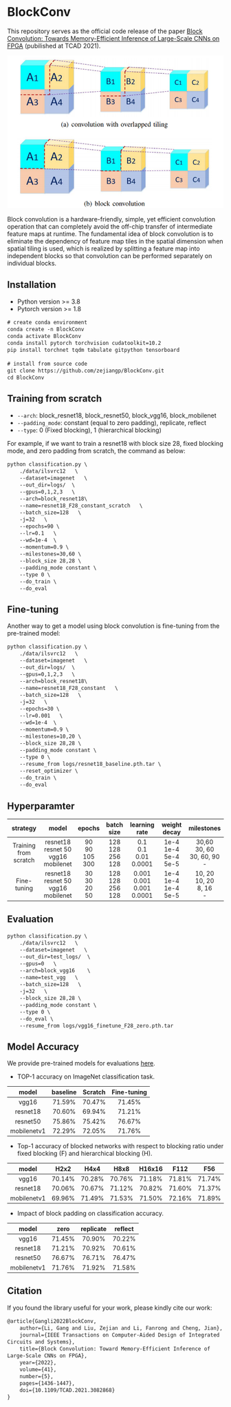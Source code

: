 # BlockConv
This repository serves as the official code release of the paper [Block Convolution: Towards Memory-Efficient Inference of Large-Scale CNNs on FPGA](https://arxiv.org/abs/2105.08937) (pubilished at TCAD 2021).

<div align=center>
<img src=block_convolution.png>
</div>

Block convolution is a hardware-friendly, simple, yet efficient convolution operation that can completely avoid the off-chip transfer of intermediate feature maps at runtime. The fundamental idea of block convolution is to eliminate the dependency of feature map tiles in the spatial dimension when spatial tiling is used, which is realized by splitting a feature map into independent blocks so that convolution can be performed separately on individual blocks.

## Installation

* Python version >= 3.8
* Pytorch version >= 1.8

```
# create conda environment
conda create -n BlockConv 
conda activate BlockConv
conda install pytorch torchvision cudatoolkit=10.2
pip install torchnet tqdm tabulate gitpython tensorboard

# install from source code
git clone https://github.com/zejiangp/BlockConv.git
cd BlockConv
```

## Training from scratch
* `--arch`: block_resnet18, block_resnet50, block_vgg16, block_mobilenet
* `--padding_mode`: constant (equal to zero padding), replicate, reflect
* `--type`: 0 (Fixed blocking), 1 (hierarchical blocking)

For example, if we want to train a resnet18 with block size 28, fixed blocking mode, and zero padding from scratch, the command as below:
```
python classification.py \
    ./data/ilsvrc12   \
    --dataset=imagenet   \
    --out_dir=logs/  \
    --gpus=0,1,2,3   \
    --arch=block_resnet18\
    --name=resnet18_F28_constant_scratch   \
    --batch_size=128   \
    -j=32   \
    --epochs=90 \
    --lr=0.1   \
    --wd=1e-4  \
    --momentum=0.9 \
    --milestones=30,60 \
    --block_size 28,28 \
    --padding_mode constant \
    --type 0 \
    --do_train \
    --do_eval
```

## Fine-tuning 
Another way to get a model using block convolution is  fine-tuning from the pre-trained model:
```
python classification.py \
    ./data/ilsvrc12   \
    --dataset=imagenet   \
    --out_dir=logs/  \
    --gpus=0,1,2,3   \
    --arch=block_resnet18\
    --name=resnet18_F28_constant   \
    --batch_size=128   \
    -j=32   \
    --epochs=30 \
    --lr=0.001   \
    --wd=1e-4  \
    --momentum=0.9 \
    --milestones=10,20 \
    --block_size 28,28 \
    --padding_mode constant \
    --type 0 \
    --resume_from logs/resnet18_baseline.pth.tar \
    --reset_optimizer \
    --do_train \
    --do_eval
```

## Hyperparamter
| strategy | model | epochs | batch size | learning rate | weight decay | milestones |
|:-:|:-:|:-:|:-:|:-:|:-:|:-:|
| Training from scratch | resnet18 <br> resnet 50 <br> vgg16 <br> mobilenet | 90 <br> 90 <br> 105 <br> 300 | 128 <br> 128 <br> 256 <br> 128| 0.1 <br> 0.1 <br> 0.01 <br> 0.0001 | 1e-4 <br> 1e-4 <br> 5e-4 <br> 5e-5 | 30,60 <br> 30, 60 <br> 30, 60, 90 <br> -|
| Fine-tuning | resnet18 <br> resnet 50 <br> vgg16 <br> mobilenet | 30 <br> 30 <br> 20 <br> 50| 128 <br> 128 <br> 256 <br> 128 | 0.001 <br> 0.001 <br> 0.001 <br> 0.0001 | 1e-4 <br> 1e-4 <br> 1e-4 <br> 5e-5 | 10, 20 <br> 10, 20 <br> 8, 16 <br> -|

## Evaluation
```
python classification.py \
    ./data/ilsvrc12   \
    --dataset=imagenet   \
    --out_dir=test_logs/  \
    --gpus=0   \
    --arch=block_vgg16    \
    --name=test_vgg   \
    --batch_size=128   \
    -j=32   \
    --block_size 28,28 \
    --padding_mode constant \
    --type 0 \
    --do_eval \
    --resume_from logs/vgg16_finetune_F28_zero.pth.tar
```

## Model Accuracy
We provide pre-trained models for evaluations [here](https://drive.google.com/drive/folders/1Dnyf9MRA0pZPn6qV_PaywYblb77jbumY?usp=sharing).
* TOP-1 accuracy on ImageNet classification task.

| model | baseline | Scratch | Fine-tuning |
|:-:|:-:|:-:|:-:| 
| vgg16 | 71.59% | 70.47% | 71.45% |
| resnet18 | 70.60% | 69.94% | 71.21% |
| resnet50 | 75.86% | 75.42% | 76.67% |
| mobilenetv1 | 72.29% | 72.05% | 71.76% |

* Top-1 accuracy of blocked networks with respect to blocking ratio under fixed blocking (F) and hierarchical blocking (H).

| model | H2x2 | H4x4 | H8x8 | H16x16 | F112 | F56 | F28 | F14 |
|:-:|:-:|:-:|:-:|:-:|:-:|:-:|:-:|:-:
| vgg16 | 70.14% | 70.28% | 70.76% | 71.18% | 71.81% | 71.74% | 71.45% | 70.48% |
| resnet18 |70.06% | 70.67% | 71.12% | 70.82% | 71.60% | 71.37% | 71.21% | 70.20% |
| mobilenetv1 | 69.96% | 71.49% | 71.53% | 71.50% | 72.16% | 71.89% | 71.76% | 71.13% |

* Impact of block padding on classification accuracy.

| model | zero | replicate | reflect |
|:-:|:-:|:-:|:-:|
| vgg16 | 71.45% | 70.90% | 70.22% |
| resnet18 | 71.21% | 70.92% | 70.61% |
| resnet50 | 76.67% | 76.71% | 76.47% |
| mobilenetv1 | 71.76% | 71.92% | 71.58% |

## Citation
If you found the library useful for your work, please kindly cite our work:
```
@article{Gangli2022BlockConv,  
    author={Li, Gang and Liu, Zejian and Li, Fanrong and Cheng, Jian},  
    journal={IEEE Transactions on Computer-Aided Design of Integrated Circuits and Systems},   
    title={Block Convolution: Toward Memory-Efficient Inference of Large-Scale CNNs on FPGA},   
    year={2022},  
    volume={41},  
    number={5},  
    pages={1436-1447},  
    doi={10.1109/TCAD.2021.3082868}
}
```
